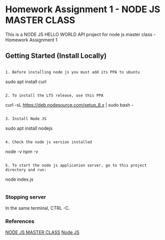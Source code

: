 # Homework Assignment 1 - NODE JS MASTER CLASS

This is a NODE JS HELLO WORLD API project for node js master class - Homework Assignment 1

## Getting Started (Install Locally)
```

1. Before installing node js you must add its PPA to ubuntu
```
sudo apt install curl
```

2. To install the LTS release, use this PPA
```
curl -sL https://deb.nodesource.com/setup_8.x | sudo bash -
```

3. Install Node JS
```
sudo apt install nodejs
```

4. Check the node js version installed 
```
node -v
npm -v
```

5. To start the node js application server, go to this project directory and run:
```
node index.js
```

```
### Stopping server

In the same terminal, CTRL -C.

### References

[NODE JS MASTER CLASS](https://pirple.thinkific.com/courses/the-nodejs-master-class)
[Node JS](https://nodejs.org)